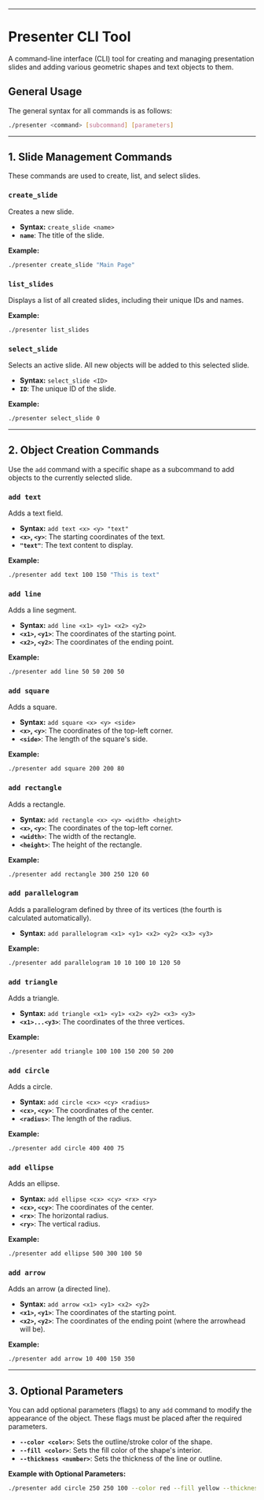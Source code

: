 
---

# Presenter CLI Tool

A command-line interface (CLI) tool for creating and managing presentation slides and adding various geometric shapes and text objects to them.

## General Usage

The general syntax for all commands is as follows:
```sh
./presenter <command> [subcommand] [parameters]
```

---

## 1. Slide Management Commands

These commands are used to create, list, and select slides.

### `create_slide`
Creates a new slide.
- **Syntax:** `create_slide <name>`
- **`name`**: The title of the slide.

**Example:**
```sh
./presenter create_slide "Main Page"
```

### `list_slides`
Displays a list of all created slides, including their unique IDs and names.

**Example:**
```sh
./presenter list_slides
```

### `select_slide`
Selects an active slide. All new objects will be added to this selected slide.
- **Syntax:** `select_slide <ID>`
- **`ID`**: The unique ID of the slide.

**Example:**
```sh
./presenter select_slide 0
```

---

## 2. Object Creation Commands

Use the `add` command with a specific shape as a subcommand to add objects to the currently selected slide.

### `add text`
Adds a text field.
- **Syntax:** `add text <x> <y> "text"`
- **`<x>`, `<y>`**: The starting coordinates of the text.
- **`"text"`**: The text content to display.

**Example:**
```sh
./presenter add text 100 150 "This is text"
```

### `add line`
Adds a line segment.
- **Syntax:** `add line <x1> <y1> <x2> <y2>`
- **`<x1>`, `<y1>`**: The coordinates of the starting point.
- **`<x2>`, `<y2>`**: The coordinates of the ending point.

**Example:**
```sh
./presenter add line 50 50 200 50
```

### `add square`
Adds a square.
- **Syntax:** `add square <x> <y> <side>`
- **`<x>`, `<y>`**: The coordinates of the top-left corner.
- **`<side>`**: The length of the square's side.

**Example:**
```sh
./presenter add square 200 200 80
```

### `add rectangle`
Adds a rectangle.
- **Syntax:** `add rectangle <x> <y> <width> <height>`
- **`<x>`, `<y>`**: The coordinates of the top-left corner.
- **`<width>`**: The width of the rectangle.
- **`<height>`**: The height of the rectangle.

**Example:**
```sh
./presenter add rectangle 300 250 120 60
```

### `add parallelogram`
Adds a parallelogram defined by three of its vertices (the fourth is calculated automatically).
- **Syntax:** `add parallelogram <x1> <y1> <x2> <y2> <x3> <y3>`

**Example:**
```sh
./presenter add parallelogram 10 10 100 10 120 50
```

### `add triangle`
Adds a triangle.
- **Syntax:** `add triangle <x1> <y1> <x2> <y2> <x3> <y3>`
- **`<x1>...<y3>`**: The coordinates of the three vertices.

**Example:**
```sh
./presenter add triangle 100 100 150 200 50 200
```

### `add circle`
Adds a circle.
- **Syntax:** `add circle <cx> <cy> <radius>`
- **`<cx>`, `<cy>`**: The coordinates of the center.
- **`<radius>`**: The length of the radius.

**Example:**
```sh
./presenter add circle 400 400 75
```

### `add ellipse`
Adds an ellipse.
- **Syntax:** `add ellipse <cx> <cy> <rx> <ry>`
- **`<cx>`, `<cy>`**: The coordinates of the center.
- **`<rx>`**: The horizontal radius.
- **`<ry>`**: The vertical radius.

**Example:**
```sh
./presenter add ellipse 500 300 100 50
```

### `add arrow`
Adds an arrow (a directed line).
- **Syntax:** `add arrow <x1> <y1> <x2> <y2>`
- **`<x1>`, `<y1>`**: The coordinates of the starting point.
- **`<x2>`, `<y2>`**: The coordinates of the ending point (where the arrowhead will be).

**Example:**
```sh
./presenter add arrow 10 400 150 350
```

---

## 3. Optional Parameters

You can add optional parameters (flags) to any `add` command to modify the appearance of the object. These flags must be placed after the required parameters.

- **`--color <color>`**: Sets the outline/stroke color of the shape.
- **`--fill <color>`**: Sets the fill color of the shape's interior.
- **`--thickness <number>`**: Sets the thickness of the line or outline.

**Example with Optional Parameters:**
```sh
./presenter add circle 250 250 100 --color red --fill yellow --thickness 3
```

